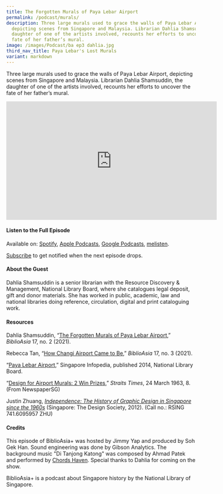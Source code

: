```yaml
---
title: The Forgotten Murals of Paya Lebar Airport
permalink: /podcast/murals/
description: Three large murals used to grace the walls of Paya Lebar Airport,
  depicting scenes from Singapore and Malaysia. Librarian Dahlia Shamsuddin, the
  daughter of one of the artists involved, recounts her efforts to uncover the
  fate of her father’s mural.
image: /images/Podcast/ba ep3 dahlia.jpg
third_nav_title: Paya Lebar's Lost Murals
variant: markdown
---
```

Three large murals used to grace the walls of Paya Lebar Airport, depicting scenes from Singapore and Malaysia. Librarian Dahlia Shamsuddin, the daughter of one of the artists involved, recounts her efforts to uncover the fate of her father’s mural.

<iframe allowfullscreen="" allow="accelerometer; autoplay; clipboard-write; encrypted-media; gyroscope; picture-in-picture; web-share" frameborder="0" title="YouTube video player" src="https://www.youtube.com/embed/vcouoiLZi8A?si=XDMJZhQArSOejEeZ" height="315" width="560"></iframe>

#### **Listen to the Full Episode** ####
Available on: [Spotify](https://open.spotify.com/episode/7Gpzkdqb8ILfsRCTXYsQaj), [Apple Podcasts](https://podcasts.apple.com/us/podcast/the-forgotten-murals-of-paya-lebar-airport/id1688142751?i=1000617459856), [Google Podcasts](https://podcasts.google.com/feed/aHR0cHM6Ly9mZWVkcy5jYXB0aXZhdGUuZm0vYmlibGlvYXNpYS8/episode/NGFlZWM5ODYtZWE5Mi00NWIzLTk5MjEtNmQ1MzcwZjg2MDZi?sa=X&amp;ved=0CAcQkfYCahcKEwjQ656Prc__AhUAAAAAHQAAAAAQDA), [melisten](https://www.melisten.sg/podcast/playlist/BiblioAsia%2B-2115156/The-Forgotten-Murals-of-Paya-Lebar-Airport-2115236).

[Subscribe](https://open.spotify.com/show/66PYiIthr1KqQhJ82XH4DN) to get notified when the next episode drops.

#### **About the Guest** ####
Dahlia Shamsuddin is a senior librarian with the Resource Discovery &amp; Management, National Library Board, where she catalogues legal deposit, gift and donor materials. She has worked in public, academic, law and national libraries doing reference, circulation, digital and print cataloguing work.

#### **Resources** ####
Dahlia Shamsuddin, “[The Forgotten Murals of Paya Lebar Airport](/vol-17/issue-2/jul-sep-2021/murals),” <i>BiblioAsia</i> 17, no. 2 (2021). 

Rebecca Tan, “[How Changi Airport Came to Be](/vol-17/issue-3/oct-dec-2021/changi-airport),” <i>BiblioAsia</i> 17, no. 3 (2021). 

“[Paya Lebar Airport](https://www.nlb.gov.sg/main/article-detail?cmsuuid=b7355640-2588-4dc9-8414-9d967cb4e031),” Singapore Infopedia, published 2014, National Library Board. 

“[Design for Airport Murals: 2 Win Prizes](http://eresources.nlb.gov.sg/newspapers/Digitised/Article/straitstimes19630324-1.2.73),” <i>Straits Times</i>, 24 March 1963, 8. (From NewspaperSG)

Justin Zhuang, <i>[Independence: The History of Graphic Design in Singapore since the 1960s](https://eservice.nlb.gov.sg/item_holding.aspx?bid=14331232)</i> (Singapore: The Design Society, 2012). (Call no.: RSING 741.6095957 ZHU)


#### **Credits** ####
This episode of BiblioAsia+ was hosted by Jimmy Yap and produced by Soh Gek Han. Sound engineering was done by Gibson Analytics. The background music "Di Tanjong Katong" was composed by Ahmad Patek and performed by&nbsp;[Chords Haven](https://www.youtube.com/watch?v=uA2v7ka5TAI). Special thanks to Dahlia for coming on the show.

BiblioAsia+ is a podcast about Singapore history by the National Library of Singapore.